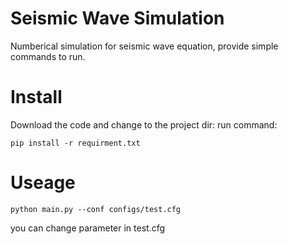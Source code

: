 # Seismic Wave Simulation
 Numberical simulation for seismic wave equation, provide simple commands to run.

# Install
Download the code and change to the project dir:
run command:
```
pip install -r requirment.txt
```
# Useage
```
python main.py --conf configs/test.cfg
```

you can change parameter in test.cfg
